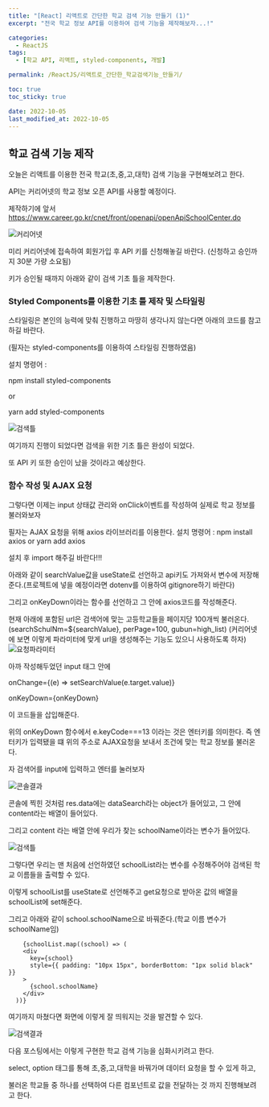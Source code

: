 ```yaml
---
title: "[React] 리액트로 간단한 학교 검색 기능 만들기 (1)"
excerpt: "전국 학교 정보 API를 이용하여 검색 기능을 제작해보자...!"

categories:
  - ReactJS
tags:
  - [학교 API, 리액트, styled-components, 개발]

permalink: /ReactJS/리액트로_간단한_학교검색기능_만들기/

toc: true
toc_sticky: true

date: 2022-10-05
last_modified_at: 2022-10-05
---
```


## 학교 검색 기능 제작

오늘은 리액트를 이용한 전국 학교(초,중,고,대학) 검색 기능을 구현해보려고 한다.

API는 커리어넷의 학교 정보 오픈 API를 사용할 예정이다.

제작하기에 앞서 https://www.career.go.kr/cnet/front/openapi/openApiSchoolCenter.do

<img src="/assets/images/posts_img/react-search/커리어넷.png" alt="커리어넷">

미리 커리어넷에 접속하여 회원가입 후 API 키를 신청해놓길 바란다. (신청하고 승인까지 30분 가량 소요됨)

키가 승인될 때까지 아래와 같이 검색 기초 틀을 제작한다.

### Styled Components를 이용한 기초 틀 제작 및 스타일링

스타일링은 본인의 능력에 맞춰 진행하고 마땅히 생각나지 않는다면 아래의 코드를 참고하길 바란다.

(필자는 styled-components를 이용하여 스타일링 진행하였음)

설치 명령어 :

npm install styled-components

or

yarn add styled-components

<script src="https://gist.github.com/truewayy/aeb9bdd921b22c157040cf9ab7c7ddda.js"></script>

<img src="/assets/images/posts_img/react-search/검색틀.png" alt="검색틀">

여기까지 진행이 되었다면 검색을 위한 기초 틀은 완성이 되었다.

또 API 키 또한 승인이 났을 것이라고 예상한다.

### 함수 작성 및 AJAX 요청

그렇다면 이제는 input 상태값 관리와 onClick이벤트를 작성하여 실제로 학교 정보를 불러와보자

필자는 AJAX 요청을 위해 axios 라이브러리를 이용한다.
설치 명령어 :
npm install axios
or
yarn add axios

설치 후 import 해주길 바란다!!!

아래와 같이 searchValue값을 useState로 선언하고 api키도 가져와서 변수에 저장해준다.(프로젝트에 넣을 예정이라면 dotenv를 이용하여 gitignore하기 바란다)

그리고 onKeyDown이라는 함수를 선언하고 그 안에 axios코드를 작성해준다.

현재 아래에 포함된 url은 검색어에 맞는 고등학교들을 페이지당 100개씩 불러온다. (searchSchulNm=${searchValue}, perPage=100, gubun=high_list)
(커리어넷에 보면 이렇게 파라미터에 맞게 url을 생성해주는 기능도 있으니 사용하도록 하자)
<img src="/assets/images/posts_img/react-search/요청파라미터.png" alt="요청파라미터">

<script src="https://gist.github.com/truewayy/c842a007587cc11e6ffbb2482115dd34.js"></script>

아까 작성해두었던 input 태그 안에

onChange={(e) => setSearchValue(e.target.value)}

onKeyDown={onKeyDown}

이 코드들을 삽입해준다.

위의 onKeyDown 함수에서 e.keyCode===13 이라는 것은 엔터키를 의미한다.
즉 엔터키가 입력됐을 떄 위의 주소로 AJAX요청을 보내서 조건에 맞는 학교 정보를 불러온다.

자 검색어를 input에 입력하고 엔터를 눌러보자

<img src="/assets/images/posts_img/react-search/콘솔결과.png" alt="콘솔결과">

콘솔에 찍힌 것처럼 res.data에는 dataSearch라는 object가 들어있고, 그 안에 content라는 배열이 들어있다.

그리고 content 라는 배열 안에 우리가 찾는 schoolName이라는 변수가 들어있다.

<img src="/assets/images/posts_img/react-search/변수명.png" alt="검색틀">

그렇다면 우리는 맨 처음에 선언하였던 schoolList라는 변수를 수정해주어야 검색된 학교 이름들을 출력할 수 있다.

<script src="https://gist.github.com/truewayy/788eaef6e316b090daf26bae7637b308.js"></script>

이렇게 schoolList를 useState로 선언해주고 get요청으로 받아온 값의 배열을 schoolList에 set해준다.

그리고 아래와 같이 school.schoolName으로 바꿔준다.(학교 이름 변수가 schoolName임)

        {schoolList.map((school) => (
        <div
          key={school}
          style={{ padding: "10px 15px", borderBottom: "1px solid black" }}
        >
          {school.schoolName}
        </div>
      ))}

여기까지 마쳤다면 화면에 이렇게 잘 띄워지는 것을 발견할 수 있다.

<img src="/assets/images/posts_img/react-search/검색결과.png" alt="검색결과">

다음 포스팅에서는 이렇게 구현한 학교 검색 기능을 심화시키려고 한다.

select, option 태그를 통해 초,중,고,대학을 바꿔가며 데이터 요청을 할 수 있게 하고,

불러온 학교들 중 하나를 선택하여 다른 컴포넌트로 값을 전달하는 것 까지 진행해보려고 한다.
